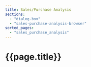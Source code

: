 ```yaml
---
title: Sales/Purchase Analysis
sections:
  - "dialog-box"
  - "sales-purchase-analysis-browser"
sorted_pages:
  - "sales_purchase_analysis"
---
```

# {{page.title}}
